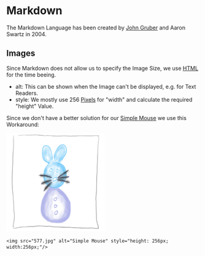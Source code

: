 # Markdown

The Markdown Language has been created by [John Gruber](30.md) and Aaron Swartz in 2004.

## Images

Since Markdown does not allow us to specify the Image Size, we use [HTML]() for the time beeing.

- alt: This can be shown when the Image can't be displayed, e.g. for Text Readers.
- style: We mostly use 256 [Pixels]() for "width" and calculate the required "height" Value.

Since we don't have a better solution for our [Simple Mouse]() we use this Workaround:

<img src="577.jpg" alt="Simple Mouse" style="height: 256px; width:256px;"/>

```
<img src="577.jpg" alt="Simple Mouse" style="height: 256px; width:256px;"/>
```
